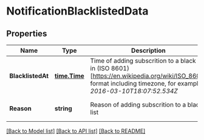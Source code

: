# NotificationBlacklistedData

## Properties
Name | Type | Description | Notes
------------ | ------------- | ------------- | -------------
**BlacklistedAt** | [**time.Time**](time.Time.md) | Time of adding subscrition to a black list in (ISO 8601)[https://en.wikipedia.org/wiki/ISO_8601] format including timezone, for example *2016-03-10T18:07:52.534Z* | [optional] [default to null]
**Reason** | **string** | Reason of adding subscrition to a black list | [optional] [default to null]

[[Back to Model list]](../README.md#documentation-for-models) [[Back to API list]](../README.md#documentation-for-api-endpoints) [[Back to README]](../README.md)


